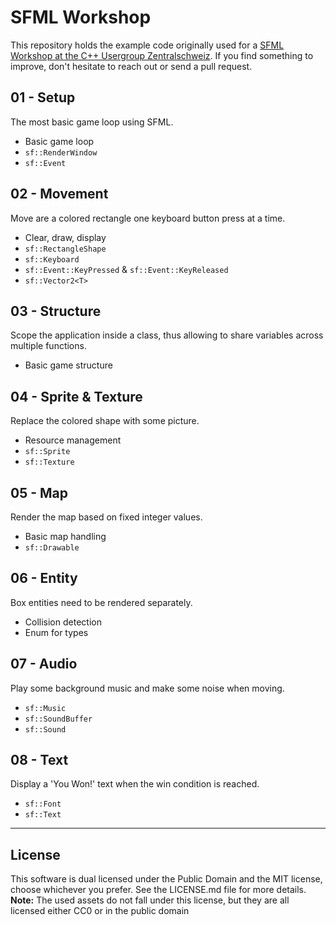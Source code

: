 # SFML Workshop

This repository holds the example code originally used for a [SFML Workshop at the C++ Usergroup Zentralschweiz](https://github.com/eXpl0it3r/Talks/tree/master/2019%20-%20C%2B%2B%20Usergroup%20Zentralschweiz).
If you find something to improve, don't hesitate to reach out or send a pull request.

## 01 - Setup

The most basic game loop using SFML.

- Basic game loop
- `sf::RenderWindow`
- `sf::Event`

## 02 - Movement

Move are a colored rectangle one keyboard button press at a time.

- Clear, draw, display
- `sf::RectangleShape`
- `sf::Keyboard`
- `sf::Event::KeyPressed` & `sf::Event::KeyReleased`
- `sf::Vector2<T>`

## 03 - Structure

Scope the application inside a class, thus allowing to share variables across multiple functions.

- Basic game structure

## 04 - Sprite & Texture

Replace the colored shape with some picture.

- Resource management
- `sf::Sprite`
- `sf::Texture`

## 05 - Map

Render the map based on fixed integer values.

- Basic map handling
- `sf::Drawable`

## 06 - Entity

Box entities need to be rendered separately.

- Collision detection
- Enum for types

## 07 - Audio

Play some background music and make some noise when moving.

- `sf::Music`
- `sf::SoundBuffer`
- `sf::Sound`

## 08 - Text

Display a 'You Won!' text when the win condition is reached.

- `sf::Font`
- `sf::Text`

----

## License

This software is dual licensed under the Public Domain and the MIT license, choose whichever you prefer. See the LICENSE.md file for more details.  
**Note:** The used assets do not fall under this license, but they are all licensed either CC0 or in the public domain